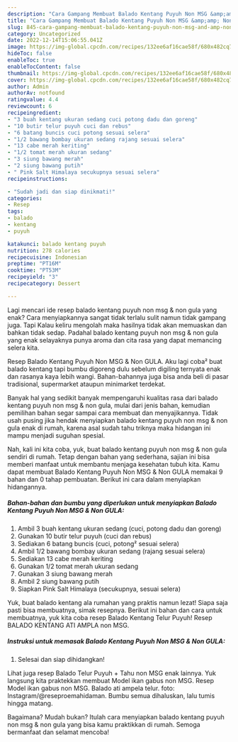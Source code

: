 ```yaml
---
description: "Cara Gampang Membuat Balado Kentang Puyuh Non MSG &amp;amp; Non GULA yang Lezat, Buat Buka Puasa}"
title: "Cara Gampang Membuat Balado Kentang Puyuh Non MSG &amp;amp; Non GULA yang Lezat, Buat Buka Puasa}"
slug: 845-cara-gampang-membuat-balado-kentang-puyuh-non-msg-and-amp-non-gula-yang-lezat-buat-buka-puasa
category: Uncategorized
date: 2022-12-14T15:06:55.041Z
image: https://img-global.cpcdn.com/recipes/132ee6af16cae58f/680x482cq70/balado-kentang-puyuh-non-msg-non-gula-foto-resep-utama.jpg
hideToc: false
enableToc: true
enableTocContent: false
thumbnail: https://img-global.cpcdn.com/recipes/132ee6af16cae58f/680x482cq70/balado-kentang-puyuh-non-msg-non-gula-foto-resep-utama.jpg
cover: https://img-global.cpcdn.com/recipes/132ee6af16cae58f/680x482cq70/balado-kentang-puyuh-non-msg-non-gula-foto-resep-utama.jpg
author: Admin
authorAv: notfound
ratingvalue: 4.4
reviewcount: 6
recipeingredient:
- "3 buah kentang ukuran sedang cuci potong dadu dan goreng"
- "10 butir telur puyuh cuci dan rebus"
- "6 batang buncis cuci potong sesuai selera"
- "1/2 bawang bombay ukuran sedang rajang sesuai selera"
- "13 cabe merah keriting"
- "1/2 tomat merah ukuran sedang"
- "3 siung bawang merah"
- "2 siung bawang putih"
- " Pink Salt Himalaya secukupnya sesuai selera"
recipeinstructions:

- "Sudah jadi dan siap dinikmati!"
categories:
- Resep
tags:
- balado
- kentang
- puyuh

katakunci: balado kentang puyuh 
nutrition: 278 calories
recipecuisine: Indonesian
preptime: "PT16M"
cooktime: "PT53M"
recipeyield: "3"
recipecategory: Dessert

---
```



Lagi mencari ide resep balado kentang puyuh non msg &amp; non gula yang enak? Cara menyiapkannya sangat tidak terlalu sulit namun tidak gampang juga. Tapi Kalau keliru mengolah maka hasilnya tidak akan memuaskan dan bahkan tidak sedap. Padahal balado kentang puyuh non msg &amp; non gula yang enak selayaknya punya aroma dan cita rasa yang dapat memancing selera kita.


Resep Balado Kentang Puyuh Non MSG &amp; Non GULA. Aku lagi coba² buat balado kentang tapi bumbu digoreng dulu sebelum digiling ternyata enak dan rasanya kaya lebih wangi. Bahan-bahannya juga bisa anda beli di pasar tradisional, supermarket ataupun minimarket terdekat.

Banyak hal yang sedikit banyak mempengaruhi kualitas rasa dari balado kentang puyuh non msg &amp; non gula, mulai dari jenis bahan, kemudian pemilihan bahan segar sampai cara membuat dan menyajikannya. Tidak usah pusing jika hendak menyiapkan balado kentang puyuh non msg &amp; non gula enak di rumah, karena asal sudah tahu triknya maka hidangan ini mampu menjadi suguhan spesial.


Nah, kali ini kita coba, yuk, buat balado kentang puyuh non msg &amp; non gula sendiri di rumah. Tetap dengan bahan yang sederhana, sajian ini bisa memberi manfaat untuk membantu menjaga kesehatan tubuh kita. Kamu dapat membuat Balado Kentang Puyuh Non MSG &amp; Non GULA memakai 9 bahan dan 0 tahap pembuatan. Berikut ini cara dalam menyiapkan hidangannya.

<!--inarticleads1-->

##### Bahan-bahan dan bumbu yang diperlukan untuk menyiapkan Balado Kentang Puyuh Non MSG &amp; Non GULA:

1. Ambil 3 buah kentang ukuran sedang (cuci, potong dadu dan goreng)
1. Gunakan 10 butir telur puyuh (cuci dan rebus)
1. Sediakan 6 batang buncis (cuci, potong² sesuai selera)
1. Ambil 1/2 bawang bombay ukuran sedang (rajang sesuai selera)
1. Sediakan 13 cabe merah keriting
1. Gunakan 1/2 tomat merah ukuran sedang
1. Gunakan 3 siung bawang merah
1. Ambil 2 siung bawang putih
1. Siapkan  Pink Salt Himalaya (secukupnya, sesuai selera)


Yuk, buat balado kentang ala rumahan yang praktis namun lezat! Siapa saja pasti bisa membuatnya, simak resepnya. Berikut ini bahan dan cara untuk membuatnya, yuk kita coba resep Balado Kentang Telur Puyuh! Resep BALADO KENTANG ATI AMPLA non MSG. 

<!--inarticleads2-->

##### Instruksi untuk memasak Balado Kentang Puyuh Non MSG &amp; Non GULA:


1. Selesai dan siap dihidangkan!

Lihat juga resep Balado Telur Puyuh + Tahu non MSG enak lainnya. Yuk langsung kita praktekkan membuat Model ikan gabus non MSG. Resep Model ikan gabus non MSG. Balado ati ampela telur. foto: Instagram/@reseproemahidaman. Bumbu semua dihaluskan, lalu tumis hingga matang. 

Bagaimana? Mudah bukan? Itulah cara menyiapkan balado kentang puyuh non msg &amp; non gula yang bisa kamu praktikkan di rumah. Semoga bermanfaat dan selamat mencoba!
